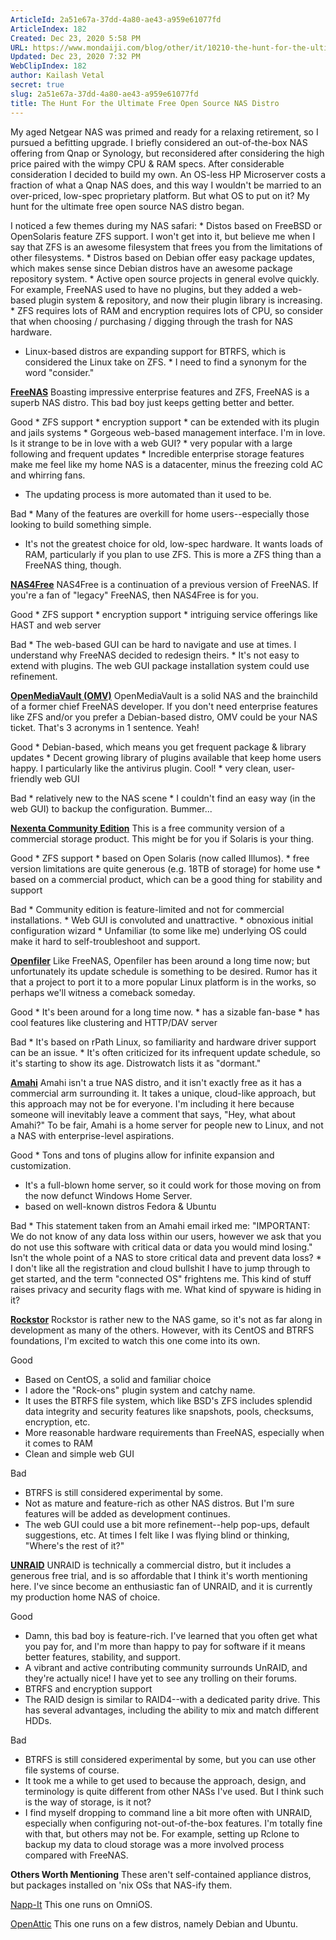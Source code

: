 ```yaml
---
ArticleId: 2a51e67a-37dd-4a80-ae43-a959e61077fd
ArticleIndex: 182
Created: Dec 23, 2020 5:58 PM
URL: https://www.mondaiji.com/blog/other/it/10210-the-hunt-for-the-ultimate-free-open-source-nas-distro
Updated: Dec 23, 2020 7:32 PM
WebClipIndex: 182
author: Kailash Vetal
secret: true
slug: 2a51e67a-37dd-4a80-ae43-a959e61077fd
title: The Hunt For the Ultimate Free Open Source NAS Distro
---
```

My aged Netgear NAS was primed and ready for a relaxing retirement, so I pursued a befitting upgrade. I briefly considered an out-of-the-box NAS offering from Qnap or Synology, but reconsidered after considering the high price paired with the wimpy CPU & RAM specs. After considerable consideration I decided to build my own. An OS-less HP Microserver costs a fraction of what a Qnap NAS does, and this way I wouldn't be married to an over-priced, low-spec proprietary platform. But what OS to put on it? My hunt for the ultimate free open source NAS distro began.

I noticed a few themes during my NAS safari: * Distos based on FreeBSD or OpenSolaris feature ZFS support. I won't get into it, but believe me when I say that ZFS is an awesome filesystem that frees you from the limitations of other filesystems. * Distros based on Debian offer easy package updates, which makes sense since Debian distros have an awesome package repository system. * Active open source projects in general evolve quickly. For example, FreeNAS used to have no plugins, but they added a web-based plugin system & repository, and now their plugin library is increasing. * ZFS requires lots of RAM and encryption requires lots of CPU, so consider that when choosing / purchasing / digging through the trash for NAS hardware.
* Linux-based distros are expanding support for BTRFS, which is considered the Linux take on ZFS. * I need to find a synonym for the word "consider."

**[FreeNAS](http://www.freenas.org/)** Boasting impressive enterprise features and ZFS, FreeNAS is a superb NAS distro. This bad boy just keeps getting better and better.

Good * ZFS support * encryption support * can be extended with its plugin and jails systems * Gorgeous web-based management interface. I'm in love. Is it strange to be in love with a web GUI? * very popular with a large following and frequent updates * Incredible enterprise storage features make me feel like my home NAS is a datacenter, minus the freezing cold AC and whirring fans.
* The updating process is more automated than it used to be.

Bad * Many of the features are overkill for home users--especially those looking to build something simple.
* It's not the greatest choice for old, low-spec hardware. It wants loads of RAM, particularly if you plan to use ZFS. This is more a ZFS thing than a FreeNAS thing, though.

**[NAS4Free](http://www.nas4free.org/)** NAS4Free is a continuation of a previous version of FreeNAS. If you're a fan of "legacy" FreeNAS, then NAS4Free is for you.

Good * ZFS support * encryption support * intriguing service offerings like HAST and web server

Bad * The web-based GUI can be hard to navigate and use at times. I understand why FreeNAS decided to redesign theirs. * It's not easy to extend with plugins. The web GUI package installation system could use refinement.

**[OpenMediaVault (OMV)](http://www.openmediavault.org/)** OpenMediaVault is a solid NAS and the brainchild of a former chief FreeNAS developer. If you don't need enterprise features like ZFS and/or you prefer a Debian-based distro, OMV could be your NAS ticket. That's 3 acronyms in 1 sentence. Yeah!

Good * Debian-based, which means you get frequent package & library updates * Decent growing library of plugins available that keep home users happy. I particularly like the antivirus plugin. Cool! * very clean, user-friendly web GUI

Bad * relatively new to the NAS scene * I couldn't find an easy way (in the web GUI) to backup the configuration. Bummer...

**[Nexenta Community Edition](http://www.nexenta.com/)** This is a free community version of a commercial storage product. This might be for you if Solaris is your thing.

Good * ZFS support * based on Open Solaris (now called Illumos). * free version limitations are quite generous (e.g. 18TB of storage) for home use * based on a commercial product, which can be a good thing for stability and support

Bad * Community edition is feature-limited and not for commercial installations. * Web GUI is convoluted and unattractive. * obnoxious initial configuration wizard * Unfamiliar (to some like me) underlying OS could make it hard to self-troubleshoot and support.

**[Openfiler](http://www.openfiler.com/)** Like FreeNAS, Openfiler has been around a long time now; but unfortunately its update schedule is something to be desired. Rumor has it that a project to port it to a more popular Linux platform is in the works, so perhaps we'll witness a comeback someday.

Good * It's been around for a long time now. * has a sizable fan-base * has cool features like clustering and HTTP/DAV server

Bad * It's based on rPath Linux, so familiarity and hardware driver support can be an issue. * It's often criticized for its infrequent update schedule, so it's starting to show its age. Distrowatch lists it as "dormant."

**[Amahi](https://www.amahi.org/)** Amahi isn't a true NAS distro, and it isn't exactly free as it has a commercial arm surrounding it. It takes a unique, cloud-like approach, but this approach may not be for everyone. I'm including it here because someone will inevitably leave a comment that says, "Hey, what about Amahi?" To be fair, Amahi is a home server for people new to Linux, and not a NAS with enterprise-level aspirations.

Good * Tons and tons of plugins allow for infinite expansion and customization.
* It's a full-blown home server, so it could work for those moving on from the now defunct Windows Home Server.
* based on well-known distros Fedora & Ubuntu

Bad * This statement taken from an Amahi email irked me: "IMPORTANT: We do not know of any data loss within our users, however we ask that you do not use this software with critical data or data you would mind losing." Isn't the whole point of a NAS to store critical data and prevent data loss? * I don't like all the registration and cloud bullshit I have to jump through to get started, and the term "connected OS" frightens me. This kind of stuff raises privacy and security flags with me. What kind of spyware is hiding in it?

**[Rockstor](http://www.rockstor.com/)**
Rockstor is rather new to the NAS game, so it's not as far along in development as many of the others. However, with its CentOS and BTRFS foundations, I'm excited to watch this one come into its own.

Good
* Based on CentOS, a solid and familiar choice
* I adore the "Rock-ons" plugin system and catchy name.
* It uses the BTRFS file system, which like BSD's ZFS includes splendid data integrity and security features like snapshots, pools, checksums, encryption, etc.
* More reasonable hardware requirements than FreeNAS, especially when it comes to RAM
* Clean and simple web GUI

Bad
* BTRFS is still considered experimental by some.
* Not as mature and feature-rich as other NAS distros. But I'm sure features will be added as development continues.
* The web GUI could use a bit more refinement--help pop-ups, default suggestions, etc. At times I felt like I was flying blind or thinking, "Where's the rest of it?"

**[UNRAID](https://unraid.net/)**
UNRAID is technically a commercial distro, but it includes a generous free trial, and is so affordable that I think it's worth mentioning here. I've since become an enthusiastic fan of UNRAID, and it is currently my production home NAS of choice.

Good
* Damn, this bad boy is feature-rich. I've learned that you often get what you pay for, and I'm more than happy to pay for software if it means better features, stability, and support.
* A vibrant and active contributing community surrounds UnRAID, and they're actually nice! I have yet to see any trolling on their forums.
* BTRFS and encryption support
* The RAID design is similar to RAID4--with a dedicated parity drive. This has several advantages, including the ability to mix and match different HDDs.

Bad
* BTRFS is still considered experimental by some, but you can use other file systems of course.
* It took me a while to get used to because the approach, design, and terminology is quite different from other NASs I've used. But I think such is the way of storage, is it not?
* I find myself dropping to command line a bit more often with UNRAID, especially when configuring not-out-of-the-box features. I'm totally fine with that, but others may not be. For example, setting up Rclone to backup my data to cloud storage was a more involved process compared with FreeNAS.

**Others Worth Mentioning**
These aren't self-contained appliance distros, but packages installed on 'nix OSs that NAS-ify them.

[Napp-It](http://www.napp-it.org/)
This one runs on OmniOS.

[OpenAttic](http://openattic.org/)
This one runs on a few distros, namely Debian and Ubuntu.
